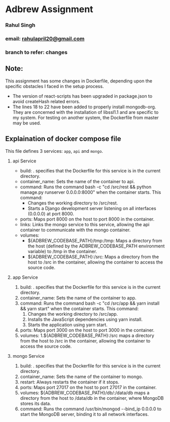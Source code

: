 # Adbrew Assignment

### Rahul Singh

### email: rahulapril20@gmail.com

### branch to refer: changes

## Note:

This assignment has some changes in Dockerfile, depending upon the specific obstacles I faced in the setup process.

<ul>
<li>The version of react-scripts has been upgraded in package.json to avoid createHash related errors.</li>
<li>The lines 18 to 22 have been added to properly install mongodb-org. They are concerned with the installation of libssl1.1 and are specific to my system. For testing on another system, the Dockerfile from master may be used.</li>
</ul>

## Explaination of docker compose file

This file defines 3 services: `app`, `api` and `mongo`.

1. api Service
   <ul>
    <li>build: . specifies that the Dockerfile for this service is in the current directory.</li>
    <li>container_name: Sets the name of the container to api.</li>
    <li>command: Runs the command bash -c "cd /src/rest && python manage.py runserver 0.0.0.0:8000" when the container starts. This command:<ul>
        <li>Changes the working directory to /src/rest.</li>
        <li>Starts a Django development server listening on all interfaces (0.0.0.0) at port 8000.</li></ul></li>
    <li>ports: Maps port 8000 on the host to port 8000 in the container.</li>
    <li>links: Links the mongo service to this service, allowing the api container to communicate with the mongo container.</li>
    <li>volumes:<ul>
        <li>${ADBREW_CODEBASE_PATH}/tmp:/tmp: Maps a directory from the host (defined by the ADBREW_CODEBASE_PATH environment variable) to /tmp in the container.</li>
        <li>${ADBREW_CODEBASE_PATH}:/src: Maps a directory from the host to /src in the container, allowing the container to access the source code.</li>
        </ul>
        </li>
        </ul>

2. app Service

   1. build: . specifies that the Dockerfile for this service is in the current directory.
   2. container_name: Sets the name of the container to app.
   3. command: Runs the command bash -c "cd /src/app && yarn install && yarn start" when the container starts. This command:
      1. Changes the working directory to /src/app.
      2. Installs the JavaScript dependencies using yarn install.
      3. Starts the application using yarn start.
   4. ports: Maps port 3000 on the host to port 3000 in the container.
   5. volumes: 1.${ADBREW_CODEBASE_PATH}:/src maps a directory from the host to /src in the container, allowing the container to access the source code.

3. mongo Service

   1. build: . specifies that the Dockerfile for this service is in the current directory.
   2. container_name: Sets the name of the container to mongo.
   3. restart: Always restarts the container if it stops.
   4. ports: Maps port 27017 on the host to port 27017 in the container.
   5. volumes: ${ADBREW_CODEBASE_PATH}/db/:/data/db maps a directory from the host to /data/db in the container, where MongoDB stores its data.
   6. command: Runs the command /usr/bin/mongod --bind_ip 0.0.0.0 to start the MongoDB server, binding it to all network interfaces.

